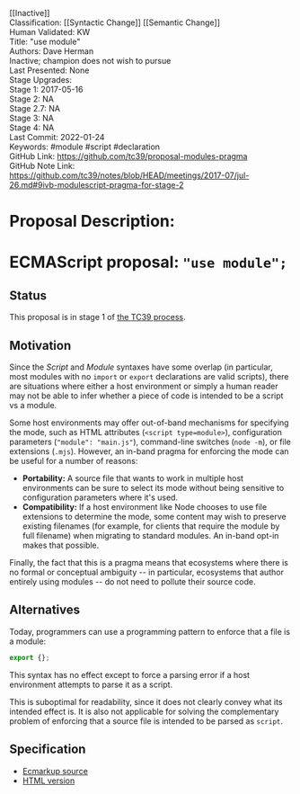 [[Inactive]]<br>Classification: [[Syntactic Change]] [[Semantic Change]]<br>Human Validated: KW<br>Title: "use module"<br>Authors: Dave Herman<br>Inactive; champion does not wish to pursue<br>Last Presented: None<br>Stage Upgrades:<br>Stage 1: 2017-05-16  
Stage 2: NA  
Stage 2.7: NA  
Stage 3: NA  
Stage 4: NA<br>Last Commit: 2022-01-24<br>Keywords: #module #script #declaration <br>GitHub Link: https://github.com/tc39/proposal-modules-pragma <br>GitHub Note Link: https://github.com/tc39/notes/blob/HEAD/meetings/2017-07/jul-26.md#9ivb-modulescript-pragma-for-stage-2
# Proposal Description:
# ECMAScript proposal: `"use module";`

## Status

This proposal is in stage 1 of [the TC39 process](https://tc39.github.io/process-document/).

## Motivation

Since the _Script_ and _Module_ syntaxes have some overlap (in particular, most modules with no `import` or `export` declarations are valid scripts), there are situations where either a host environment or simply a human reader may not be able to infer whether a piece of code is intended to be a script vs a module.

Some host environments may offer out-of-band mechanisms for specifying the mode, such as HTML attributes (`<script type=module>`), configuration parameters (`"module": "main.js"`), command-line switches (`node -m`), or file extensions (`.mjs`). However, an in-band pragma for enforcing the mode can be useful for a number of reasons:

  * **Portability:** A source file that wants to work in multiple host environments can be sure to select its mode without being sensitive to configuration parameters where it's used.
  * **Compatibility:** If a host environment like Node chooses to use file extensions to determine the mode, some content may wish to preserve existing filenames (for example, for clients that require the module by full filename) when migrating to standard modules. An in-band opt-in makes that possible.

Finally, the fact that this is a pragma means that ecosystems where there is no formal or conceptual ambiguity -- in particular, ecosystems that author entirely using modules -- do not need to pollute their source code.

## Alternatives

Today, programmers can use a programming pattern to enforce that a file is a module:

```js
export {};
```

This syntax has no effect except to force a parsing error if a host environment attempts to parse it as a script.

This is suboptimal for readability, since it does not clearly convey what its intended effect is. It is also not applicable for solving the complementary problem of enforcing that a source file is intended to be parsed as `script`.

## Specification

  * [Ecmarkup source](https://github.com/tc39/proposal-modules-pragma/blob/master/spec.html)
  * [HTML version](https://tc39.github.io/proposal-modules-pragma/)

<br>